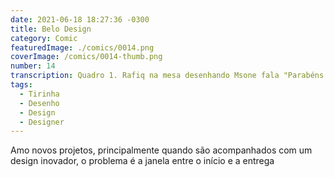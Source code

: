 ```yaml
---
date: 2021-06-18 18:27:36 -0300
title: Belo Design
category: Comic
featuredImage: ./comics/0014.png
coverImage: /comics/0014-thumb.png
number: 14
transcription: Quadro 1. Rafiq na mesa desenhando Msone fala "Parabéns pela estética e inovação, mas nosso tempo é escasso vamos ter dificuldades para implementar isso". Quadro 2. Sophie entra na sala Sophie fala "Nossa! Estou ansiosa para trabalhar com algo tão belo e inovador". Quadro 3. Msone e Rafiq se olham em silêncio enquanto Sophie sai da sala. Quadro 4. Msone fala "Você sabe que vai sobrar para mim essa tarefa de qualquer maneira".
tags:
  - Tirinha
  - Desenho
  - Design
  - Designer
---
```


Amo novos projetos, principalmente quando são acompanhados com um design inovador, o problema é a janela entre o início e a entrega
